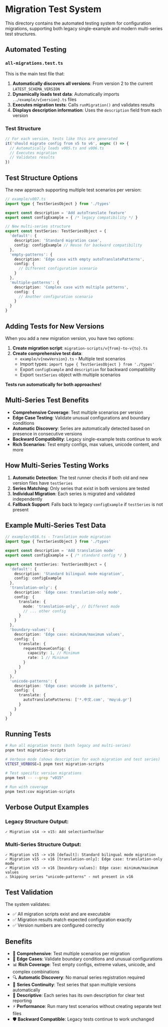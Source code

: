 # Migration Test System

This directory contains the automated testing system for configuration migrations, supporting both legacy single-example and modern multi-series test structures.

## Automated Testing

### `all-migrations.test.ts`

This is the main test file that:

1. **Automatically discovers all versions**: From version 2 to the current `LATEST_SCHEMA_VERSION`
2. **Dynamically loads test data**: Automatically imports `../example/v{version}.ts` files
3. **Executes migration tests**: Calls `runMigration()` and validates results
4. **Displays description information**: Uses the `description` field from each version

### Test Structure

```typescript
// For each version, tests like this are generated
it('should migrate config from v5 to v6', async () => {
  // Automatically loads v005.ts and v006.ts
  // Executes migration
  // Validates results
})
```

## Test Structure Options

The new approach supporting multiple test scenarios per version:

```typescript
// example/v007.ts
import type { TestSeriesObject } from './types'

export const description = 'Add autoTranslate feature'
export const configExample = { /* legacy compatibility */ }

// New multi-series structure
export const testSeries: TestSeriesObject = {
  'default': {
    description: 'Standard migration case',
    config: configExample // Reuse for backward compatibility
  },
  'empty-patterns': {
    description: 'Edge case with empty autoTranslatePatterns',
    config: {
      // Different configuration scenario
    }
  },
  'multiple-patterns': {
    description: 'Complex case with multiple patterns',
    config: {
      // Another configuration scenario
    }
  }
}
```

## Adding Tests for New Versions

When you add a new migration version, you have two options:

1. **Create migration script**: `migration-scripts/v{from}-to-v{to}.ts`
2. **Create comprehensive test data**:
   - `example/v{newVersion}.ts` - Multiple test scenarios
   - Import types: `import type { TestSeriesObject } from './types'`
   - Export `configExample` and `description` for backward compatibility
   - Export `testSeries` object with multiple scenarios

**Tests run automatically for both approaches!**

## Multi-Series Test Benefits

- **Comprehensive Coverage**: Test multiple scenarios per version
- **Edge Case Testing**: Validate unusual configurations and boundary conditions
- **Automatic Discovery**: Series are automatically detected based on presence in consecutive versions
- **Backward Compatibility**: Legacy single-example tests continue to work
- **Rich Scenarios**: Test empty configs, max values, unicode content, and more

## How Multi-Series Testing Works

1. **Automatic Detection**: The test runner checks if both old and new version files have `testSeries`
2. **Series Matching**: Only series that exist in both versions are tested
3. **Individual Migration**: Each series is migrated and validated independently
4. **Fallback Support**: Falls back to legacy `configExample` if `testSeries` is not present

## Example Multi-Series Test Data

```typescript
// example/v016.ts - Translation mode migration
import type { TestSeriesObject } from './types'

export const description = 'Add translation mode'
export const configExample = { /* standard config */ }

export const testSeries: TestSeriesObject = {
  'default': {
    description: 'Standard bilingual mode migration',
    config: configExample
  },
  'translation-only': {
    description: 'Edge case: translation-only mode',
    config: {
      translate: {
        mode: 'translation-only', // Different mode
        // ... other config
      }
    }
  },
  'boundary-values': {
    description: 'Edge case: minimum/maximum values',
    config: {
      translate: {
        requestQueueConfig: {
          capacity: 1, // Minimum
          rate: 1 // Minimum
        }
      }
    }
  },
  'unicode-patterns': {
    description: 'Edge case: unicode in patterns',
    config: {
      translate: {
        autoTranslatePatterns: ['*.中文.com', 'παγιά.gr']
      }
    }
  }
}
```

## Running Tests

```bash
# Run all migration tests (both legacy and multi-series)
pnpm test migration-scripts

# Verbose mode (shows description for each migration and test series)
VITEST_VERBOSE=1 pnpm test migration-scripts

# Test specific version migrations
pnpm test -- --grep "v015"

# Run with coverage
pnpm test:cov migration-scripts
```

## Verbose Output Examples

### Legacy Structure Output:

```
✓ Migration v14 -> v15: Add selectionToolbar
```

### Multi-Series Structure Output:

```
✓ Migration v15 -> v16 [default]: Standard bilingual mode migration
✓ Migration v15 -> v16 [translation-only]: Edge case: translation-only mode
✓ Migration v15 -> v16 [boundary-values]: Edge case: minimum/maximum values
⚠ Skipping series "unicode-patterns" - not present in v16
```

## Test Validation

The system validates:

- ✅ All migration scripts exist and are executable
- ✅ Migration results match expected configuration exactly
- ✅ Version numbers are configured correctly

## Benefits

- 🎯 **Comprehensive**: Test multiple scenarios per migration
- 🔬 **Edge Cases**: Validate boundary conditions and unusual configurations
- 📊 **Rich Coverage**: Test empty configs, extreme values, unicode, and complex combinations
- 🔍 **Automatic Discovery**: No manual series registration required
- 🔄 **Series Continuity**: Test series that span multiple versions automatically
- 📝 **Descriptive**: Each series has its own description for clear test reporting
- ⚡ **Performance**: Run many test scenarios without creating separate test files
- 🛡️ **Backward Compatible**: Legacy tests continue to work unchanged
